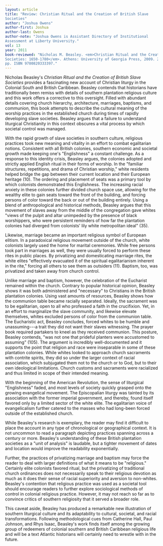 ```yaml
---
layout: article
title: "Review: Christian Ritual and the Creation of British Slave
Societies"
author: "Joshua Owens"
author-first: Joshua
author-last: Owens
author-note: "Joshua Owens is Assistant Directory of Institutional
Assessment at Liberty University."
vol: 13
year: 2011
book-reviewed: "Nicholas M. Beasley. <em>Christian Ritual and the Creation of British Slave
Societies: 1650-1780</em>. Athens: University of Georgia Press, 2009. 223
pp. ISBN 9780820333397."
---
```


Nicholas Beasley's *Christian Ritual and the Creation of British Slave
Societies* provides a fascinating new account of Christian liturgy in
the Colonial South and British Caribbean. Beasley contends that
historians have traditionally been remiss with details of southern
plantation religious culture and this work offers a corrective to this
oversight. Filled with abundant details covering church hierarchy,
architecture, marriages, baptisms, and communion, this book attempts to
describe the cultural meaning of the worship practices in the
established church during times of rapidly developing slave societies.
Beasley argues that a failure to understand liturgical Christianity in
this context obscures a vital process by which societal control was
managed.

With the rapid growth of slave societies in southern culture, religious
practices took new meaning and vitality in an effort to combat
egalitarian notions. Consistent with all British colonies, southern
economic and societal growth made keeping one's "Englishness" a constant
challenge. As a response to this identity crisis, Beasley argues, the
colonies adopted and strictly applied English ritual in their forms of
worship. In the "familiar structures, repetitions, and drama of
Christian worship," white residents helped bridge the gap between their
current location and their European heritage (10). The ordering and
placement of seats was a primary tool by which colonists demonstrated
this Englishness. The increasing racial anxiety in these colonies
further divided church space use, allowing for the wealthy elite to gain
seats toward the front of the building, and forcing persons of color
toward the back or out of the building entirely. Using a blend of
anthropological and historical methods, Beasley argues that this
movement of slaves away from the middle of the congregation gave whites
"views of the pulpit and altar unimpeded by the presence of black
worshippers, who were persistent reminders of how far the plantation
colonies had diverged from colonists' lily white metropolitan ideal"
(35).

Likewise, marriage became an important religious symbol of European
elitism. In a paradoxical religious movement outside of the church,
white colonists largely used the home for marital ceremonies. While free
persons took part in marriages as well, they were usually forced to
perform these rites in public places. By privatizing and domesticating
marriage rites, the white elites "effectively evacuated it of the
spiritual egalitarianism inherent in the rite," forcing all others to
see them as outsiders (11). Baptism, too, was privatized and taken away
from church control.

Unlike marriage and baptism, however, the celebration of the Eucharist
remained within the church. Contrary to popular historical opinion,
Beasley shows it was both administered and "necessary" to Christians in
the British plantation colonies. Using vast amounts of resources,
Beasley shows how the communion table became racially separated.
Ideally, the sacrament was to be egalitarian, open to all who professed
a faith in the crucifixion. Yet, in an effort to marginalize the slave
community, and likewise elevate themselves, whites excluded persons of
color from the communion table. The Eucharistic act, Beasley concludes,
forced whites to be humble and unassuming---a trait they did not want
their slaves witnessing. The prayer book required partakers to kneel as
they received communion. This posture, Beasley contends, "was not one
that prideful planters were accustomed to assuming" (105). The argument
is incredibly well-documented and it supports the point that religion
and race were inseparable in some of these plantation colonies. While
whites looked to approach church sacraments with contrite spirits, they
did so under the larger context of racial association, which subjugated
them not to the church or to God, but to their own ideological
limitations. Church customs and sacraments were racialized and thus
limited in scope of their intended meaning.

With the beginning of the American Revolution, the sense of liturgical
"Englishness" faded, and most levels of society quickly grasped onto the
growing evangelical movement. The Episcopalian liturgy was tainted by
its association with the former imperial government, and thereby, found
itself favored only by a limited sector of the white elite. The
egalitarian voice of evangelicalism further catered to the masses who
had long-been forced outside of the established church.

While Beasley's research is exemplary, the reader may find it difficult
to place the account in any type of chronological or geographical
context. It is not uncommon to read a paragraph depicting practices
spanning across a century or more. Beasley's understanding of these
British plantation societies as a "unit of analysis" is laudable, but a
tighter movement of dates and location would improve the readability
exponentially.

Further, the practices of privatizing marriage and baptism may force the
reader to deal with larger definitions of what it means to be
"religious." Certainly elite colonists favored ritual, but the
privatizing of traditional church ordinances does not necessarily speak
to their religious devotion as much as it does their sense of racial
superiority and aversion to non-whites. Beasley's contention that
religious practice was used as a societal tool should encourage readers
to further explore sociological methods of control in colonial religious
practice. However, it may not reach so far as to convince critics of
southern religiosity that it served a broader role.

This caveat aside, Beasley has produced a remarkable new illustration of
southern liturgical culture and its adaptability to cultural, societal,
and racial transformations. Following methodological cues from Catherine
Hall, Paul Johnson, and Rhys Isaac, Beasley's work finds itself among
the growing group of redeemers of colonial southern and British
Caribbean religious life and will be a text Atlantic historians will
certainly need to wrestle with in the future.
